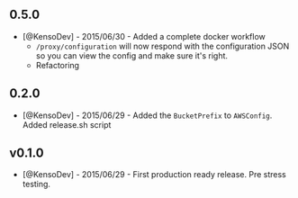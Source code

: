## 0.5.0

* [@KensoDev] - 2015/06/30 - Added a complete docker workflow
  * `/proxy/configuration` will now respond with the configuration JSON so you
  can view the config and make sure it's right.
  * Refactoring 


## 0.2.0

* [@KensoDev] - 2015/06/29 - Added the `BucketPrefix` to `AWSConfig`.
  Added release.sh script

## v0.1.0

* [@KensoDev] - 2015/06/29 - First production ready release. Pre stress
  testing.


